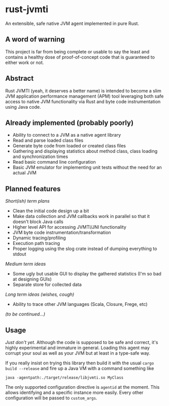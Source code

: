 rust-jvmti
==========

An extensible, safe native JVM agent implemented in pure Rust.

## A word of warning

This project is far from being complete or usable to say the least and contains
a healthy dose of proof-of-concept code that is guaranteed to either work or not.

## Abstract

Rust JVMTI (yeah, it deserves a better name) is intended to become a slim JVM
application performance management (APM) tool leveraging both safe access to native
JVM functionality via Rust and byte code instrumentation using Java code.  

## Already implemented (probably poorly)

* Ability to connect to a JVM as a native agent library
* Read and parse loaded class files
* Generate byte code from loaded or created class files
* Gathering and displaying statistics about method class, class loading and synchronization times
* Read basic command line configuration
* Basic JVM emulator for implementing unit tests without the need for an actual JVM

## Planned features

_Short(ish) term plans_

* Clean the initial code design up a bit 
* Make data collection and JVM callbacks work in parallel so that it doesn't block Java calls
* Higher level API for accessing JVMTI/JNI functionality
* JVM byte code instrumentation/transformation
* Dynamic tracing/profiling
* Execution path tracing
* Proper logging using the slog crate instead of dumping everything to stdout

_Medium term ideas_

* Some ugly but usable GUI to display the gathered statistics (I'm so bad at designing GUIs)
* Separate store for collected data

_Long term ideas (wishes, cough)_

* Ability to trace other JVM languages (Scala, Closure, Frege, etc)

_(to be continued...)_

## Usage

*Just don't yet.* Although the code is supposed to be safe and correct, it's highly experimental
and immature in general. Loading this agent may corrupt your soul as well as your JVM but
at least in a type-safe way.

If you really insist on trying this library then build it with the usual `cargo build --release` and
fire up a Java VM with a command something like

```java -agentpath:./target/release/libjvmti.so MyClass```

The only supported configuration directive is `agentid` at the moment. This allows identifying
and a specific instance more easily. Every other configuration will be passed to `custom_args`.

